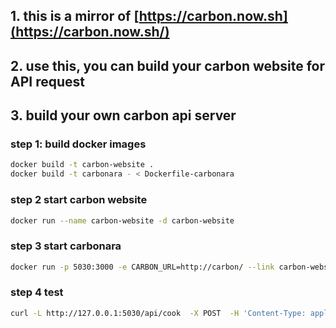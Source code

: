 ## 1. this is a mirror of [https://carbon.now.sh](https://carbon.now.sh/)
## 2. use this, you can build your carbon website for API request

## 3. build your own carbon api server

### step 1: build docker images
```bash
docker build -t carbon-website .
docker build -t carbonara - < Dockerfile-carbonara
```

### step 2 start carbon website
```bash
docker run --name carbon-website -d carbon-website
```

### step 3 start carbonara
```bash
docker run -p 5030:3000 -e CARBON_URL=http://carbon/ --link carbon-website:carbon  --cap-add=SYS_ADMIN -d carbonara
```

### step 4 test
```bash
curl -L http://127.0.0.1:5030/api/cook  -X POST  -H 'Content-Type: application/json'  -d '{ "code": "export default const sum = (a, b) => a + b",  "backgroundColor": "#1F816D" }'> code.png
```